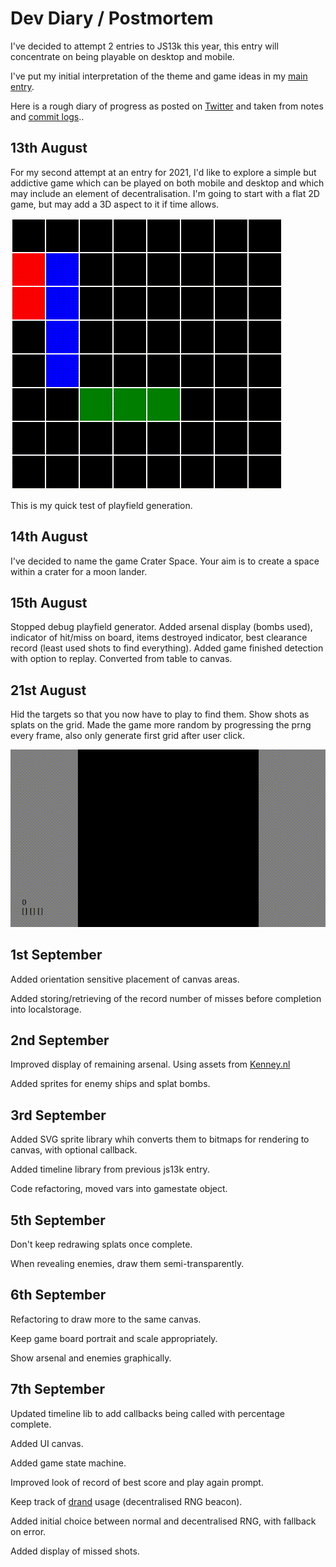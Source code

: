 # Dev Diary / Postmortem

I've decided to attempt 2 entries to JS13k this year, this entry will concentrate on being playable on desktop and mobile.

I've put my initial interpretation of the theme and game ideas in my [main entry](https://github.com/picosonic/js13k-2021).

Here is a rough diary of progress as posted on [Twitter](https://twitter.com/femtosonic) and taken from notes and [commit logs](https://github.com/picosonic/js13k-2021/commits/)..

13th August
-----------
For my second attempt at an entry for 2021, I'd like to explore a simple but addictive game which can be played on both mobile and desktop and which may include an element of decentralisation. I'm going to start with a flat 2D game, but may add a 3D aspect to it if time allows.


![Playfield generator](aug13.gif?raw=true "Playfield generator")

This is my quick test of playfield generation.

14th August
-----------
I've decided to name the game Crater Space. Your aim is to create a space within a crater for a moon lander.

15th August
-----------
Stopped debug playfield generator. Added arsenal display (bombs used), indicator of hit/miss on board, items destroyed indicator, best clearance record (least used shots to find everything). Added game finished detection with option to replay. Converted from table to canvas.

21st August
-----------
Hid the targets so that you now have to play to find them. Show shots as splats on the grid. Made the game more random by progressing the prng every frame, also only generate first grid after user click.

![Splatting battleships](aug21.gif?raw=true "Splatting battleships")

1st September
-------------
Added orientation sensitive placement of canvas areas.

Added storing/retrieving of the record number of misses before completion into localstorage.

2nd September
-------------
Improved display of remaining arsenal. Using assets from [Kenney.nl](https://www.kenney.nl/assets/space-shooter-extension)

Added sprites for enemy ships and splat bombs.

3rd September
-------------
Added SVG sprite library whih converts them to bitmaps for rendering to canvas, with optional callback.

Added timeline library from previous js13k entry.

Code refactoring, moved vars into gamestate object.

5th September
-------------
Don't keep redrawing splats once complete.

When revealing enemies, draw them semi-transparently.

6th September
-------------
Refactoring to draw more to the same canvas.

Keep game board portrait and scale appropriately.

Show arsenal and enemies graphically.

7th September
-------------
Updated timeline lib to add callbacks being called with percentage complete.

Added UI canvas.

Added game state machine.

Improved look of record of best score and play again prompt.

Keep track of [drand](https://drand.love/) usage (decentralised RNG beacon).

Added initial choice between normal and decentralised RNG, with fallback on error.

Added display of missed shots.
